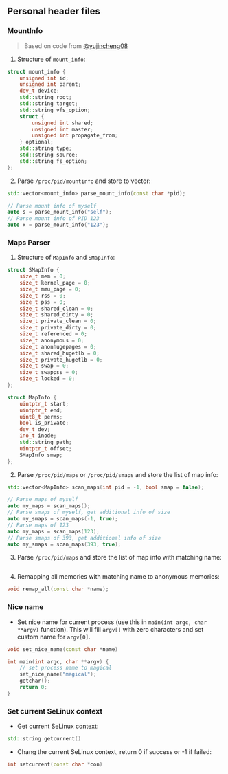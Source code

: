 ## Personal header files

### MountInfo

> Based on code from [@yujincheng08](https://github.com/yujincheng08)

1. Structure of `mount_info`:

```cpp
struct mount_info {
    unsigned int id;
    unsigned int parent;
    dev_t device;
    std::string root;
    std::string target;
    std::string vfs_option;
    struct {
        unsigned int shared;
        unsigned int master;
        unsigned int propagate_from;
    } optional;
    std::string type;
    std::string source;
    std::string fs_option;
};
```

2. Parse `/proc/pid/mountinfo` and store to vector:

```cpp
std::vector<mount_info> parse_mount_info(const char *pid);
```
```cpp
// Parse mount info of myself
auto s = parse_mount_info("self");
// Parse mount info of PID 123
auto x = parse_mount_info("123");
```

### Maps Parser

1. Structure of `MapInfo` and `SMapInfo`:

```cpp
struct SMapInfo {
    size_t mem = 0;
    size_t kernel_page = 0;
    size_t mmu_page = 0;
    size_t rss = 0;
    size_t pss = 0;
    size_t shared_clean = 0;
    size_t shared_dirty = 0;
    size_t private_clean = 0;
    size_t private_dirty = 0;
    size_t referenced = 0;
    size_t anonymous = 0;
    size_t anonhugepages = 0;
    size_t shared_hugetlb = 0;
    size_t private_hugetlb = 0;
    size_t swap = 0;
    size_t swappss = 0;
    size_t locked = 0;
};

struct MapInfo {
    uintptr_t start;
    uintptr_t end;
    uint8_t perms;
    bool is_private;
    dev_t dev;
    ino_t inode;
    std::string path;
    uintptr_t offset;
    SMapInfo smap;
};
```

2. Parse `/proc/pid/maps` or `/proc/pid/smaps` and store the list of map info:

```cpp
std::vector<MapInfo> scan_maps(int pid = -1, bool smap = false);
```

```cpp
// Parse maps of myself
auto my_maps = scan_maps();
// Parse smaps of myself, get additional info of size
auto my_smaps = scan_maps(-1, true);
// Parse maps of 123
auto my_maps = scan_maps(123);
// Parse smaps of 393, get additional info of size
auto my_smaps = scan_maps(393, true);
```
3. Parse `/proc/pid/maps` and store the list of map info with matching name:

```cpp

```

4. Remapping all memories with matching name to anonymous memories:

```cpp
void remap_all(const char *name);
```

### Nice name

- Set nice name for current process (use this in `main(int argc, char **argv)` function). This will fill `argv[]` with zero characters and set custom name for `argv[0]`.

```cpp
void set_nice_name(const char *name)
```

```cpp
int main(int argc, char **argv) {
    // set process name to magical
    set_nice_name("magical");
    getchar();
    return 0;
}
```

### Set current SeLinux context

- Get current SeLinux context:

```cpp
std::string getcurrent()
```

- Chang the current SeLinux context, return 0 if success or -1 if failed:

```cpp
int setcurrent(const char *con)
```
